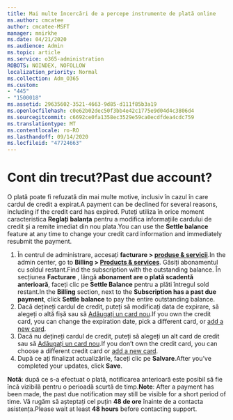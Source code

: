 ```yaml
---
title: Mai multe încercări de a percepe instrumente de plată online
ms.author: cmcatee
author: cmcatee-MSFT
manager: mnirkhe
ms.date: 04/21/2020
ms.audience: Admin
ms.topic: article
ms.service: o365-administration
ROBOTS: NOINDEX, NOFOLLOW
localization_priority: Normal
ms.collection: Adm_O365
ms.custom:
- "445"
- "1500018"
ms.assetid: 29635602-3521-4663-9d85-d111f85b3a19
ms.openlocfilehash: c0e62b02dec50f3bb4e42c1775e9d04d4c3806d4
ms.sourcegitcommit: c6692ce0fa1358ec3529e59ca0ecdfdea4cdc759
ms.translationtype: MT
ms.contentlocale: ro-RO
ms.lasthandoff: 09/14/2020
ms.locfileid: "47724663"
---
```

# <a name="past-due-account"></a><span data-ttu-id="f7edd-102">Cont din trecut?</span><span class="sxs-lookup"><span data-stu-id="f7edd-102">Past due account?</span></span>

<span data-ttu-id="f7edd-103">O plată poate fi refuzată din mai multe motive, inclusiv în cazul în care cardul de credit a expirat.</span><span class="sxs-lookup"><span data-stu-id="f7edd-103">A payment can be declined for several reasons, including if the credit card has expired.</span></span> <span data-ttu-id="f7edd-104">Puteți utiliza în orice moment caracteristica **Reglați balanța** pentru a modifica informațiile cardului de credit și a remite imediat din nou plata.</span><span class="sxs-lookup"><span data-stu-id="f7edd-104">You can use the **Settle balance** feature at any time to change your credit card information and immediately resubmit the payment.</span></span>

1. <span data-ttu-id="f7edd-105">În centrul de administrare, accesați **facturare > [produse & servicii](https://go.microsoft.com/fwlink/p/?linkid=842054)**.</span><span class="sxs-lookup"><span data-stu-id="f7edd-105">In the admin center, go to **Billing > [Products & services](https://go.microsoft.com/fwlink/p/?linkid=842054)**.</span></span>
<span data-ttu-id="f7edd-106">Găsiți abonamentul cu soldul restant.</span><span class="sxs-lookup"><span data-stu-id="f7edd-106">Find the subscription with the outstanding balance.</span></span> <span data-ttu-id="f7edd-107">În secțiunea **Facturare** , lângă **abonament are o plată scadentă anterioară**, faceți clic pe **Settle Balance** pentru a plăti întregul sold restant.</span><span class="sxs-lookup"><span data-stu-id="f7edd-107">In the **Billing** section, next to the **Subscription has a past due payment**, click **Settle balance** to pay the entire outstanding balance.</span></span>
2. <span data-ttu-id="f7edd-108">Dacă dețineți cardul de credit, puteți să modificați data de expirare, să alegeți o altă fișă sau să [Adăugați un card nou](https://docs.microsoft.com/microsoft-365/commerce/billing-and-payments/manage-payment-methods?view=o365-worldwide).</span><span class="sxs-lookup"><span data-stu-id="f7edd-108">If you own the credit card, you can change the expiration date, pick a different card, or [add a new card](https://docs.microsoft.com/microsoft-365/commerce/billing-and-payments/manage-payment-methods?view=o365-worldwide).</span></span>
3. <span data-ttu-id="f7edd-109">Dacă nu dețineți cardul de credit, puteți să alegeți un alt card de credit sau să [Adăugați un card nou](https://docs.microsoft.com/microsoft-365/commerce/billing-and-payments/manage-payment-methods?view=o365-worldwide).</span><span class="sxs-lookup"><span data-stu-id="f7edd-109">If you don’t own the credit card, you can choose a different credit card or [add a new card](https://docs.microsoft.com/microsoft-365/commerce/billing-and-payments/manage-payment-methods?view=o365-worldwide).</span></span>
4. <span data-ttu-id="f7edd-110">După ce ați finalizat actualizările, faceți clic pe **Salvare**.</span><span class="sxs-lookup"><span data-stu-id="f7edd-110">After you’ve completed your updates, click **Save**.</span></span>

<span data-ttu-id="f7edd-111">**Notă**: după ce s-a efectuat o plată, notificarea anterioară este posibil să fie încă vizibilă pentru o perioadă scurtă de timp.</span><span class="sxs-lookup"><span data-stu-id="f7edd-111">**Note**: After a payment has been made, the past due notification may still be visible for a short period of time.</span></span> <span data-ttu-id="f7edd-112">Vă rugăm să așteptați cel puțin **48 de ore** înainte de a contacta asistența.</span><span class="sxs-lookup"><span data-stu-id="f7edd-112">Please wait at least **48 hours** before contacting support.</span></span>
